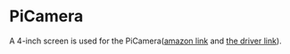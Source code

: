 # PiCamera


 A 4-inch screen is used for the PiCamera([amazon link](https://www.amazon.com/gp/product/B07XBVF1C9/ref=ppx_yo_dt_b_search_asin_title?ie=UTF8&psc=1) and [the driver link](http://www.lcdwiki.com/4inch_HDMI_Display-C)).
